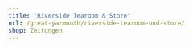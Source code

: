 ```yaml
---
title: "Riverside Tearoom & Store"
url: /great-yarmouth/riverside-tearoom-und-store/
shop: Zeitungen
---
```

